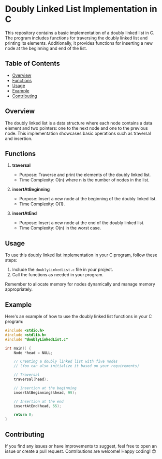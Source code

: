# Doubly Linked List Implementation in C

This repository contains a basic implementation of a doubly linked list in C. The program includes functions for traversing the doubly linked list and printing its elements. Additionally, it provides functions for inserting a new node at the beginning and end of the list.

## Table of Contents

- [Overview](#overview)
- [Functions](#functions)
- [Usage](#usage)
- [Example](#example)
- [Contributing](#contributing)

## Overview

The doubly linked list is a data structure where each node contains a data element and two pointers: one to the next node and one to the previous node. This implementation showcases basic operations such as traversal and insertion.

## Functions

1. **traversal**
   - Purpose: Traverse and print the elements of the doubly linked list.
   - Time Complexity: O(n) where n is the number of nodes in the list.

2. **insertAtBeginning**
   - Purpose: Insert a new node at the beginning of the doubly linked list.
   - Time Complexity: O(1).

3. **insertAtEnd**
   - Purpose: Insert a new node at the end of the doubly linked list.
   - Time Complexity: O(n) in the worst case.

## Usage

To use this doubly linked list implementation in your C program, follow these steps:

1. Include the `doublyLinkedList.c` file in your project.
2. Call the functions as needed in your program.

Remember to allocate memory for nodes dynamically and manage memory appropriately.

## Example

Here's an example of how to use the doubly linked list functions in your C program:

```c
#include <stdio.h>
#include <stdlib.h>
#include "doublyLinkedList.c"

int main() {
    Node *head = NULL;

    // Creating a doubly linked list with five nodes
    // (You can also initialize it based on your requirements)

    // Traversal
    traversal(head);

    // Insertion at the beginning
    insertAtBeginning(&head, 99);

    // Insertion at the end
    insertAtEnd(head, 55);

    return 0;
}
```

## Contributing

If you find any issues or have improvements to suggest, feel free to open an issue or create a pull request. Contributions are welcome! Happy coding! 😊
